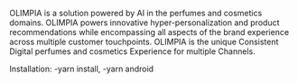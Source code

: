 OLIMPIA is a solution powered by AI in the perfumes and cosmetics domains. OLIMPIA powers innovative hyper-personalization and product recommendations while encompassing all aspects of the brand experience across multiple customer touchpoints.
OLIMPIA is the unique Consistent Digital perfumes and cosmetics Experience for multiple Channels.

Installation:
  -yarn install,
  -yarn android
